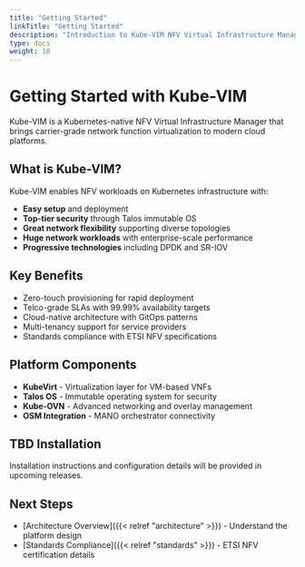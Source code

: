 ```yaml
---
title: "Getting Started"
linkTitle: "Getting Started"
description: "Introduction to Kube-VIM NFV Virtual Infrastructure Manager"
type: docs
weight: 10
---
```


# Getting Started with Kube-VIM

Kube-VIM is a Kubernetes-native NFV Virtual Infrastructure Manager that brings carrier-grade network function virtualization to modern cloud platforms.

## What is Kube-VIM?

Kube-VIM enables NFV workloads on Kubernetes infrastructure with:

- **Easy setup** and deployment
- **Top-tier security** through Talos immutable OS
- **Great network flexibility** supporting diverse topologies
- **Huge network workloads** with enterprise-scale performance
- **Progressive technologies** including DPDK and SR-IOV

## Key Benefits

- Zero-touch provisioning for rapid deployment
- Telco-grade SLAs with 99.99% availability targets
- Cloud-native architecture with GitOps patterns
- Multi-tenancy support for service providers
- Standards compliance with ETSI NFV specifications

## Platform Components

- **KubeVirt** - Virtualization layer for VM-based VNFs
- **Talos OS** - Immutable operating system for security
- **Kube-OVN** - Advanced networking and overlay management
- **OSM Integration** - MANO orchestrator connectivity

## **TBD** Installation

Installation instructions and configuration details will be provided in upcoming releases.

## Next Steps

- [Architecture Overview]({{< relref "architecture" >}}) - Understand the platform design
- [Standards Compliance]({{< relref "standards" >}}) - ETSI NFV certification details